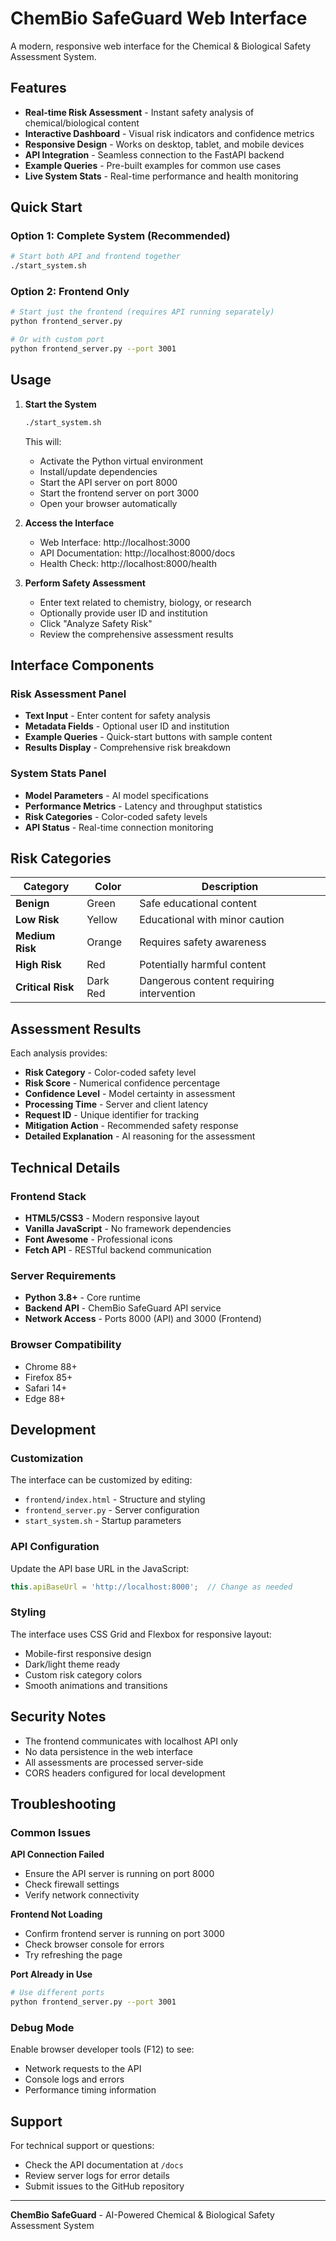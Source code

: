 # ChemBio SafeGuard Web Interface

A modern, responsive web interface for the Chemical & Biological Safety Assessment System.

## Features

- **Real-time Risk Assessment** - Instant safety analysis of chemical/biological content
- **Interactive Dashboard** - Visual risk indicators and confidence metrics
- **Responsive Design** - Works on desktop, tablet, and mobile devices
- **API Integration** - Seamless connection to the FastAPI backend
- **Example Queries** - Pre-built examples for common use cases
- **Live System Stats** - Real-time performance and health monitoring

## Quick Start

### Option 1: Complete System (Recommended)
```bash
# Start both API and frontend together
./start_system.sh
```

### Option 2: Frontend Only
```bash
# Start just the frontend (requires API running separately)
python frontend_server.py

# Or with custom port
python frontend_server.py --port 3001
```

## Usage

1. **Start the System**
   ```bash
   ./start_system.sh
   ```
   This will:
   - Activate the Python virtual environment
   - Install/update dependencies
   - Start the API server on port 8000
   - Start the frontend server on port 3000
   - Open your browser automatically

2. **Access the Interface**
   - Web Interface: http://localhost:3000
   - API Documentation: http://localhost:8000/docs
   - Health Check: http://localhost:8000/health

3. **Perform Safety Assessment**
   - Enter text related to chemistry, biology, or research
   - Optionally provide user ID and institution
   - Click "Analyze Safety Risk"
   - Review the comprehensive assessment results

## Interface Components

### Risk Assessment Panel
- **Text Input** - Enter content for safety analysis
- **Metadata Fields** - Optional user ID and institution
- **Example Queries** - Quick-start buttons with sample content
- **Results Display** - Comprehensive risk breakdown

### System Stats Panel
- **Model Parameters** - AI model specifications
- **Performance Metrics** - Latency and throughput statistics
- **Risk Categories** - Color-coded safety levels
- **API Status** - Real-time connection monitoring

## Risk Categories

| Category | Color | Description |
|----------|-------|-------------|
| **Benign** | Green | Safe educational content |
| **Low Risk** | Yellow | Educational with minor caution |
| **Medium Risk** | Orange | Requires safety awareness |
| **High Risk** | Red | Potentially harmful content |
| **Critical Risk** | Dark Red | Dangerous content requiring intervention |

## Assessment Results

Each analysis provides:

- **Risk Category** - Color-coded safety level
- **Risk Score** - Numerical confidence percentage
- **Confidence Level** - Model certainty in assessment
- **Processing Time** - Server and client latency
- **Request ID** - Unique identifier for tracking
- **Mitigation Action** - Recommended safety response
- **Detailed Explanation** - AI reasoning for the assessment

## Technical Details

### Frontend Stack
- **HTML5/CSS3** - Modern responsive layout
- **Vanilla JavaScript** - No framework dependencies
- **Font Awesome** - Professional icons
- **Fetch API** - RESTful backend communication

### Server Requirements
- **Python 3.8+** - Core runtime
- **Backend API** - ChemBio SafeGuard API service
- **Network Access** - Ports 8000 (API) and 3000 (Frontend)

### Browser Compatibility
- Chrome 88+
- Firefox 85+
- Safari 14+
- Edge 88+

## Development

### Customization
The interface can be customized by editing:
- `frontend/index.html` - Structure and styling
- `frontend_server.py` - Server configuration
- `start_system.sh` - Startup parameters

### API Configuration
Update the API base URL in the JavaScript:
```javascript
this.apiBaseUrl = 'http://localhost:8000';  // Change as needed
```

### Styling
The interface uses CSS Grid and Flexbox for responsive layout:
- Mobile-first responsive design
- Dark/light theme ready
- Custom risk category colors
- Smooth animations and transitions

## Security Notes

- The frontend communicates with localhost API only
- No data persistence in the web interface
- All assessments are processed server-side
- CORS headers configured for local development

## Troubleshooting

### Common Issues

**API Connection Failed**
- Ensure the API server is running on port 8000
- Check firewall settings
- Verify network connectivity

**Frontend Not Loading**
- Confirm frontend server is running on port 3000
- Check browser console for errors
- Try refreshing the page

**Port Already in Use**
```bash
# Use different ports
python frontend_server.py --port 3001
```

### Debug Mode
Enable browser developer tools (F12) to see:
- Network requests to the API
- Console logs and errors
- Performance timing information

## Support

For technical support or questions:
- Check the API documentation at `/docs`
- Review server logs for error details
- Submit issues to the GitHub repository

---

**ChemBio SafeGuard** - AI-Powered Chemical & Biological Safety Assessment System

